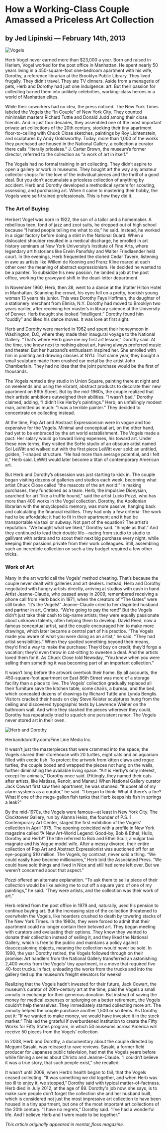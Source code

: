 # How a Working-Class Couple Amassed a Priceless Art Collection
## by Jed Lipinski — February 14th, 2013

![Vogels](https://d33ypg4xwx0n86.cloudfront.net/direct?url=http%3A%2F%2Fimages.mentalfloss.com%2Fsites%2Fdefault%2Ffiles%2Fstyles%2Farticle_640x430%2Fpublic%2F1098_sm.jpg&resize=w576)

Herb Vogel never earned more than $23,000 a year. Born and raised in Harlem, Vogel worked for the post office in Manhattan. He spent nearly 50 years living in a 450-square-foot one-bedroom apartment with his wife, Dorothy, a reference librarian at the Brooklyn Public Library. They lived frugally. They didn’t travel. They ate TV dinners. Aside from a menagerie of pets, Herb and Dorothy had just one indulgence: art. But their passion for collecting turned them into unlikely celebrities, working-class heroes in a world of Manhattan elites.

While their coworkers had no idea, the press noticed. The New York Times labeled the Vogels the “In Couple” of New York City. They counted minimalist masters Richard Tuttle and Donald Judd among their close friends. And in just four decades, they assembled one of the most important private art collections of the 20th century, stocking their tiny apartment floor-to-ceiling with Chuck Close sketches, paintings by Roy Lichtenstein, and sculptures by Andy Goldsworthy. Today, more than 1,000 of the works they purchased are housed in the National Gallery, a collection a curator there calls “literally priceless.” J. Carter Brown, the museum’s former director, referred to the collection as “a work of art in itself.”

The Vogels had no formal training in art collecting. They didn’t aspire to open a gallery or work in museums. They bought art the way any amateur collector shops: for the love of the individual pieces and the thrill of a good deal. But you don’t accumulate a priceless collection of anything by accident. Herb and Dorothy developed a methodical system for scouting, assessing, and purchasing art. When it came to mastering their hobby, the Vogels were self-trained professionals. This is how they did it.

### The Art of Buying

Herbert Vogel was born in 1922, the son of a tailor and a homemaker. A rebellious teen, fond of jazz and zoot suits, he dropped out of high school because “I hated people telling me what to do,” he said. Instead, he worked in a cigar factory before doing a stint in the National Guard. When a dislocated shoulder resulted in a medical discharge, he enrolled in art history seminars at New York University’s Institute of Fine Arts, where legendary art historians like Erwin Panofsky and Walter Friedlaender held court. In the evenings, Herb frequented the storied Cedar Tavern, listening in awe as artists like Willem de Kooning and Franz Kline roared at each other over the meaning of abstract expressionism. He decided he wanted to be a painter. To subsidize his new passion, he landed a job at the post office, working the graveyard shift in the dead-letter department.

In November 1960, Herb, then 38, went to a dance at the Statler Hilton Hotel in Manhattan. Scanning the crowd, his eyes fell on a pretty, bookish young woman 13 years his junior. This was Dorothy Faye Hoffman, the daughter of a stationery merchant from Elmira, N.Y. Dorothy had moved to Brooklyn two years earlier, after receiving her master’s in library science at the University of Denver. Herb thought she looked “intelligent.” Dorothy found him “cuddly” and liked his dance moves. It was love at first sight.

Herb and Dorothy were married in 1962 and spent their honeymoon in Washington, D.C, where they made their inaugural voyage to the National Gallery. “That’s where Herb gave me my first art lesson,” Dorothy said. At the time, she knew next to nothing about art, having always preferred music and theater. But her husband’s enthusiasm inspired her. She enrolled with him in painting and drawing classes at NYU. That same year, they bought a small sculpture made from crushed car metal by the artist John Chamberlain. They had no idea that the joint purchase would be the first of thousands.

The Vogels rented a tiny studio in Union Square, painting there at night and on weekends and using the vibrant, abstract products to decorate their new apartment on 86th Street. But by the mid-1960s, the couple realized that their artistic ambitions outweighed their abilities. “I wasn’t bad,” Dorothy claimed, adding, “I didn’t like Herby’s paintings.” Herb, an unfailingly modest man, admitted as much: “I was a terrible painter.” They decided to concentrate on collecting instead.

At the time, Pop Art and Abstract Expressionism were in vogue and too expensive for the Vogels. Minimal and conceptual art, on the other hand, had yet to be embraced by the art world establishment. The Vogels made a pact: Her salary would go toward living expenses, his toward art. Under these new terms, they visited the SoHo studio of an obscure artist named Sol LeWitt and walked out with the first piece LeWitt ever sold: an untitled, golden, T-shaped structure. “He had more than average potential, and I felt it,” Herb said. LeWitt would later become a titan of contemporary American art.

But Herb and Dorothy’s obsession was just starting to kick in. The couple began visiting dozens of galleries and studios each week, becoming what artist Chuck Close called “the mascots of the art world.” In making purchases, they functioned as a team. Herb, the impulsive Dionysian, searched for art “like a truffle hound,” said the artist Lucio Pozzi, who has more than 400 works in the Vogel collection. Dorothy, the Apollonian librarian with the encyclopedic memory, was more passive, hanging back and calculating the financial realities. They had only a few criteria: The work had to be affordable; it had to fit in their apartment; and it had be transportable via taxi or subway. Not part of the equation? The artist’s reputation. “We bought what we liked,” Dorothy said. “Simple as that.” And they continued to lead their double life—racing from studio to studio to gallivant with artists and to scout their next big purchase every night, while keeping their passions private from their work colleagues. Still, assembling such an incredible collection on such a tiny budget required a few other tricks.

### Work of Art

Many in the art world call the Vogels’ method cheating. That’s because the couple never dealt with galleries and art dealers. Instead, Herb and Dorothy negotiated with hungry artists directly, arriving at studios with cash in hand. Artist Jeanne-Claude, who passed away in 2009, remembered receiving a phone call from Herb back in 1971, when the creators of “The Gates” were still broke. “It’s the Vogels!” Jeanne-Claude cried to her dispirited husband and partner in art, Christo. “We’re going to pay the rent!” But the Vogels didn’t just take their cash to big-name artists; they were equally passionate about unknown talents, often helping them to develop. David Reed, now a famous conceptual artist, said the couple encouraged him to make more drawings, which later became a central part of his practice. “The Vogels made you aware of what you were doing as an artist,” he said. “They had artist sensibilities.” When they spotted something beyond their means, they’d find a way to make the purchase: They’d buy on credit; they’d forgo a vacation; they’d even throw in cat-sitting to sweeten a deal. And the artists loved them for it. As Chuck Close told Newsday, “You knew when you were selling them something it was becoming part of an important collection.”

It wasn’t long before the artwork overtook their home. By all accounts, the 450-square-foot apartment on East 86th Street was more of a storage facility than a place to live. The Vogels’ collection gradually replaced all their furniture save the kitchen table, some chairs, a bureau, and the bed, which concealed dozens of drawings by Richard Tuttle and Lynda Benglis. Visitors cracked their heads on clay Steve Keister sculptures hung from the ceiling and discovered typographic texts by Lawrence Weiner on the bathroom wall. And while they stashed the pieces wherever they could, Dorothy has repeatedly tried to squelch one persistent rumor: The Vogels never stored art in their oven.

![Herb and Dorothy](https://d33ypg4xwx0n86.cloudfront.net/direct?url=http%3A%2F%2Fimages.mentalfloss.com%2Fsites%2Fdefault%2Ffiles%2Fstyles%2Finsert_main_wide_image%2Fpublic%2Fepkp_03_poster1_sm.jpg&resize=w576)

Herbanddorothy.com/Fine Line Media Inc.

It wasn’t just the masterpieces that were crammed into the space; the Vogels shared their storehouse with 20 turtles, eight cats and an aquarium filled with exotic fish. To protect the artwork from kitten claws and rogue turtles, the couple boxed and wrapped the pieces not hung on the walls, further diminishing the available living space. “Art is Herby’s only interest, except for animals,” Dorothy once said. (Fittingly, they named their cats after artists, like Matisse, Renoir, and Manet.) When National Gallery curator Jack Cowart first saw their apartment, he was stunned. “It upset all of my alarm systems as a curator,” he said. “I began to think: What if there’s a fire? What if one of the mega-gallon fish tanks that Herb keeps his fish in springs a leak?”

By the mid-1970s, the Vogels were famous—at least in New York City. The Clocktower Gallery, run by Alanna Heiss, the founder of P.S. 1 Contemporary Art Center, staged the first exhibition of the Vogels’ collection in April 1975. The opening coincided with a profile in New York magazine called “A New Art-World Legend: Good-by, Bob & Ethel; Hullo, Dorothy and Herb!” The title referred to Bob and Ethel Scull, a vulgar taxi magnate and his Vogue model wife. After a messy divorce, their entire collection of Pop Art and Abstract Expressionist was auctioned off for an eye-popping $10 million. The Vogels, by contrast, never sold a thing. “We could easily have become millionaires,” Herb told the Associated Press. “We could have sold things and lived in Nice and still had some left over. But we weren’t concerned about that aspect.”

Pozzi offered an alternate explanation. “To ask them to sell a piece of their collection would be like asking me to cut off a square yard of one of my paintings,” he said. “They were artists, and the collection was their work of art.”

Herb retired from the post office in 1979 and, naturally, used his pension to continue buying art. But the increasing size of the collection threatened to overwhelm the Vogels, like hoarders crushed to death by towering stacks of The New York Times. In the 1980s, they were forced to admit that their apartment could no longer contain their beloved art. They began meeting with curators and evaluating their options. They knew they wanted to donate their collection instead of selling it, and they liked the National Gallery, which is free to the public and maintains a policy against deaccessioning objects, meaning the collection would never be sold. In 1990, the year Dorothy retired, the Vogels followed through on their promise: Art handlers from the National Gallery transferred an astonishing 2,400 works from the Vogels’ tiny apartment, in a move that required five 40-foot trucks. In fact, unloading the works from the trucks and into the gallery tied up the museum’s freight elevators for weeks!

Realizing that the Vogels hadn’t invested for their future, Jack Cowart, the museum’s curator of 20th-century art at the time, paid the Vogels a small annuity in exchange for their generous donation. But instead of saving the money for medical expenses or splurging on a better retirement, the Vogels couldn’t help themselves: They immediately started collecting more art. The annuity helped the couple purchase another 1,500 or so items. As Dorothy put it: “If we wanted to make money, we would have invested it in the stock market.” This led the grateful if overburdened institution to create the Fifty Works for Fifty States program, in which 50 museums across America will receive 50 pieces from the Vogels’ collection.

In 2008, Herb and Dorothy, a documentary about the couple directed by Megumi Sasaki, was released to rave reviews. Sasaki, a former field producer for Japanese public television, had met the Vogels years before while filming a series about Christo and Jeanne-Claude. “I couldn’t believe it was a true story, that such people exist,” she recalled.

It wasn’t until 2009, when Herb’s health began to fail, that the Vogels ceased collecting. “It was something we did together, and when Herb was too ill to enjoy it, we stopped,” Dorothy said with typical matter-of-factness. Herb died in July 2012, at the age of 89. Dorothy's job now, she says, is to make sure people don’t forget the collection she and her husband built, which is considered not just the most impressive art collection to have been housed in a tiny apartment, but one of the most important art collections of the 20th century. “I have no regrets,” Dorothy said. “I’ve had a wonderful life. And I believe Herb and I were made to be together.”

*This article originally appeared in mental_floss magazine.*
